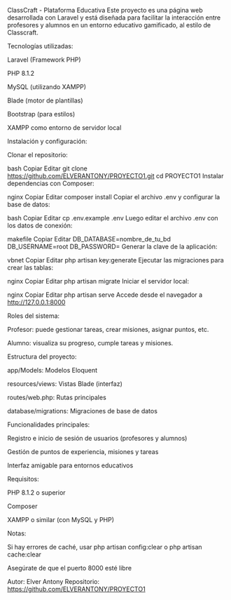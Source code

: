 ClassCraft - Plataforma Educativa
Este proyecto es una página web desarrollada con Laravel y está diseñada para facilitar la interacción entre profesores y alumnos en un entorno educativo gamificado, al estilo de Classcraft.

Tecnologías utilizadas:

Laravel (Framework PHP)

PHP 8.1.2

MySQL (utilizando XAMPP)

Blade (motor de plantillas)

Bootstrap (para estilos)

XAMPP como entorno de servidor local

Instalación y configuración:

Clonar el repositorio:

bash
Copiar
Editar
git clone https://github.com/ELVERANTONY/PROYECTO1.git
cd PROYECTO1
Instalar dependencias con Composer:

nginx
Copiar
Editar
composer install
Copiar el archivo .env y configurar la base de datos:

bash
Copiar
Editar
cp .env.example .env
Luego editar el archivo .env con los datos de conexión:

makefile
Copiar
Editar
DB_DATABASE=nombre_de_tu_bd
DB_USERNAME=root
DB_PASSWORD=
Generar la clave de la aplicación:

vbnet
Copiar
Editar
php artisan key:generate
Ejecutar las migraciones para crear las tablas:

nginx
Copiar
Editar
php artisan migrate
Iniciar el servidor local:

nginx
Copiar
Editar
php artisan serve
Accede desde el navegador a http://127.0.0.1:8000

Roles del sistema:

Profesor: puede gestionar tareas, crear misiones, asignar puntos, etc.

Alumno: visualiza su progreso, cumple tareas y misiones.

Estructura del proyecto:

app/Models: Modelos Eloquent

resources/views: Vistas Blade (interfaz)

routes/web.php: Rutas principales

database/migrations: Migraciones de base de datos

Funcionalidades principales:

Registro e inicio de sesión de usuarios (profesores y alumnos)

Gestión de puntos de experiencia, misiones y tareas

Interfaz amigable para entornos educativos

Requisitos:

PHP 8.1.2 o superior

Composer

XAMPP o similar (con MySQL y PHP)

Notas:

Si hay errores de caché, usar php artisan config:clear o php artisan cache:clear

Asegúrate de que el puerto 8000 esté libre

Autor:
Elver Antony
Repositorio: https://github.com/ELVERANTONY/PROYECTO1


